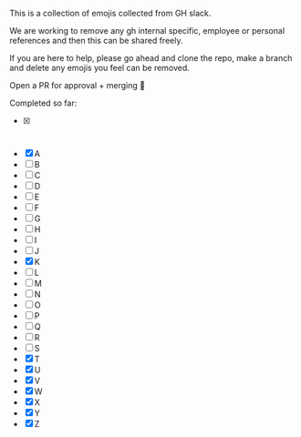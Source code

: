 This is a collection of emojis collected from GH slack.

We are working to remove any gh internal specific, employee or personal references and then this can be shared freely.

If you are here to help, please go ahead and clone the repo, make a branch and delete any emojis you feel can be removed.

Open a PR for approval + merging 🙏


Completed so far:

- [x] #
- [x] A
- [ ] B
- [ ] C
- [ ] D
- [ ] E
- [ ] F
- [ ] G
- [ ] H
- [ ] I
- [ ] J
- [x] K
- [ ] L
- [ ] M
- [ ] N
- [ ] O
- [ ] P
- [ ] Q
- [ ] R
- [ ] S
- [x] T
- [x] U
- [x] V
- [x] W
- [x] X
- [x] Y
- [x] Z
